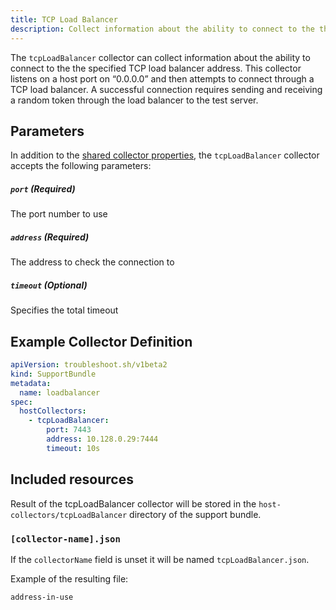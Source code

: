 ```yaml
---
title: TCP Load Balancer 
description: Collect information about the ability to connect to the the specified TCP load balancer address
---
```


The `tcpLoadBalancer` collector can collect information about the ability to connect to the the specified TCP load balancer address. This collector listens on a host port on “0.0.0.0” and then attempts to connect through a TCP load balancer. A successful connection requires sending and receiving a random token through the load balancer to the test server.

## Parameters

In addition to the [shared collector properties](/collect/collectors/#shared-properties), the `tcpLoadBalancer` collector accepts the following parameters:

##### `port` (Required)
The port number to use

##### `address` (Required)
The address to check the connection to

##### `timeout` (Optional)
Specifies the total timeout

## Example Collector Definition

```yaml
apiVersion: troubleshoot.sh/v1beta2
kind: SupportBundle
metadata:
  name: loadbalancer
spec:
  hostCollectors:
    - tcpLoadBalancer:
        port: 7443
        address: 10.128.0.29:7444
        timeout: 10s
```

## Included resources

Result of the tcpLoadBalancer collector will be stored in the `host-collectors/tcpLoadBalancer` directory of the support bundle.

### `[collector-name].json`

If the `collectorName` field is unset it will be named `tcpLoadBalancer.json`.

Example of the resulting file:

```
address-in-use
```
